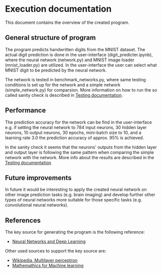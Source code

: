 # Execution documentation

This document contains the overview of the created program.

## General structure of program

The program predicts handwritten digits from the MNIST dataset. The actual digit prediction is done in the user-interface (digit_predicter.ipynb), where the neural network (network.py) and MNIST image loader (mnist_loader.py) are utilized. In the user-interface the user can select what MNIST digit to be predicted by the neural network.

The network is tested in benchmark_networks.py, where same testing conditions is set up for the network and a simple network (simple_network.py) for comparsion. More information on how to run the so called sanity check is described in [Testing documentation](https://github.com/PlatinumFoxTail/MachineLearning_NeuralNetwork/blob/main/documents/testing_documentation.md). 

## Performance

The prediction accuracy for the network can be find in the user-interface e.g. if setting the neural network to 784 input neurons, 30 hidden layer neurons, 10 output neurons, 30 epochs, mini-batch size to 10, and a learning rate 3.0 the prediction accuracy of approx. 95% is achieved.

In the sanity check it seems that the neurons' outputs from the hidden layer and output layer is following the same pattern when comparing the simple network with the network. More info about the results are described in the [Testing documentation](https://github.com/PlatinumFoxTail/MachineLearning_NeuralNetwork/blob/main/documents/testing_documentation.md) 

## Future improvements

In future it would be interesting to apply the created neural network on other image prediction tasks (e.g. brain imaging) and develop further other types of neural networks more suitable for those specific tasks (e.g. convolutional neural networks).

## References

The key source for generating the program is the following reference:
* [Neural Networks and Deep Learning ](http://neuralnetworksanddeeplearning.com/chap1.html)

Other used sources to support the key source are:

* [Wikipedia, Multilayer perceptron ](https://en.wikipedia.org/wiki/Multilayer_perceptron)
* [Mathemathics for Machine learning ](https://mml-book.github.io/)
